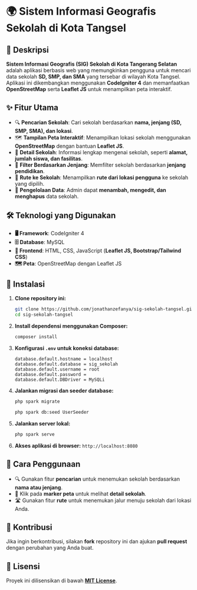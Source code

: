 # 🌍 Sistem Informasi Geografis Sekolah di Kota Tangsel

## 📌 Deskripsi
**Sistem Informasi Geografis (SIG) Sekolah di Kota Tangerang Selatan** adalah aplikasi berbasis web yang memungkinkan pengguna untuk mencari data sekolah **SD, SMP, dan SMA** yang tersebar di wilayah Kota Tangsel. Aplikasi ini dikembangkan menggunakan **CodeIgniter 4** dan memanfaatkan **OpenStreetMap** serta **Leaflet JS** untuk menampilkan peta interaktif.

## ✨ Fitur Utama
- 🔍 **Pencarian Sekolah**: Cari sekolah berdasarkan **nama, jenjang (SD, SMP, SMA), dan lokasi**.
- 🗺️ **Tampilan Peta Interaktif**: Menampilkan lokasi sekolah menggunakan **OpenStreetMap** dengan bantuan **Leaflet JS**.
- 🏫 **Detail Sekolah**: Informasi lengkap mengenai sekolah, seperti **alamat, jumlah siswa, dan fasilitas**.
- 🎯 **Filter Berdasarkan Jenjang**: Memfilter sekolah berdasarkan **jenjang pendidikan**.
- 🚗 **Rute ke Sekolah**: Menampilkan **rute dari lokasi pengguna** ke sekolah yang dipilih.
- 🔧 **Pengelolaan Data**: Admin dapat **menambah, mengedit, dan menghapus** data sekolah.

## 🛠 Teknologi yang Digunakan
- **🖥 Framework**: CodeIgniter 4
- **🗄 Database**: MySQL
- **🎨 Frontend**: HTML, CSS, JavaScript (**Leaflet JS, Bootstrap/Tailwind CSS**)
- **🗺️ Peta**: OpenStreetMap dengan Leaflet JS

## 🚀 Instalasi
1. **Clone repository ini:**
   ```bash
   git clone https://github.com/jonathanzefanya/sig-sekolah-tangsel.git
   cd sig-sekolah-tangsel
   ```
2. **Install dependensi menggunakan Composer:**
   ```bash
   composer install
   ```
3. **Konfigurasi `.env` untuk koneksi database:**
   ```env
   database.default.hostname = localhost
   database.default.database = sig_sekolah
   database.default.username = root
   database.default.password = 
   database.default.DBDriver = MySQLi
   ```
4. **Jalankan migrasi dan seeder database:**
   ```bash
   php spark migrate
   ``` 
   ```bash
   php spark db:seed UserSeeder
   ```
5. **Jalankan server lokal:**
   ```bash
   php spark serve
   ```
6. **Akses aplikasi di browser:** `http://localhost:8080`

## 📖 Cara Penggunaan
- 🔍 Gunakan fitur **pencarian** untuk menemukan sekolah berdasarkan **nama atau jenjang**.
- 📌 Klik pada **marker peta** untuk melihat **detail sekolah**.
- 🛣️ Gunakan fitur **rute** untuk menemukan jalur menuju sekolah dari lokasi Anda.

## 🤝 Kontribusi
Jika ingin berkontribusi, silakan **fork** repository ini dan ajukan **pull request** dengan perubahan yang Anda buat.

## 📜 Lisensi
Proyek ini dilisensikan di bawah **[MIT License](LICENSE)**.
